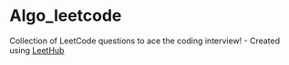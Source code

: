# Algo_leetcode
Collection of LeetCode questions to ace the coding interview! - Created using [LeetHub](https://github.com/QasimWani/LeetHub)
